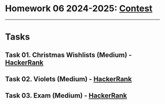 # Homework 06 2024-2025: [Contest](<https://www.hackerrank.com/contests/sda-hw-6-2024/challenges>)

---

# Tasks

## Task 01. Christmas Wishlists (Medium) - [HackerRank](<https://www.hackerrank.com/contests/sda-hw-6-2024/challenges/christmas-wishlists>)

## Task 02. Violets (Medium) - [HackerRank](<https://www.hackerrank.com/contests/sda-hw-6-2024/challenges/violets>)

## Task 03. Exam (Medium) - [HackerRank](<https://www.hackerrank.com/contests/sda-hw-6-2024/challenges/exam-7>)